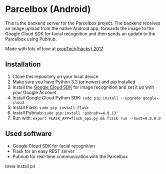 # Parcelbox (Android)

This is the backend server for the Parcelbox project. The backend receives an image upload from the native Android app, forwards the image to the Google Cloud SDK for facial recognition and then sends an update to the Parcelbox using Pubnub.

Made with lots of love at [propTech{hacks} 2017](http://proptechhacks.de/)

## Installation
1. Clone this repository on your local device
1. Make sure you have Python 3.3 (or newer) and pip installed
1. Install the [Google Cloud SDK](https://cloud.google.com/sdk/downloads) for image recognition and set it up with your Google Account
1. Install Google Cloud Python SDK: `sudo pip install --upgrade google-cloud`
1. Install Flask: `sudo pip install Flask`
1. Install Pubnub: `sudo pip install 'pubnub>=4.0.13'`
1. Run with: `export FLASK_APP=flask_api.py && flask run --host=0.0.0.0`

## Used software
* Google Cloud SDK for facial recognition
* Flask for an easy REST server
* Pubnub for real-time communication with the Parcelbox

brew install pil